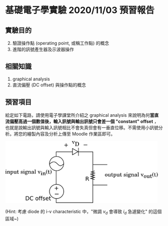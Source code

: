 # 基礎電子學實驗 2020/11/03  預習報告

## 實驗目的

2. 驗證操作點 (operating point, 或稱工作點) 的概念
2. 進階的訊號產生器及示波器操作

## 相關知識

1. graphical analysis
2. 直流偏壓 (DC offset) 與操作點的概念

## 預習項目

給定如下電路，請使用電子學課堂所介紹之 graphical analysis 來說明為何**當直流偏壓高過一個數值後，輸入訊號與輸出訊號只會差一個 "constant" offset** ，也就是說輸出訊號與輸入訊號相比不會失真但會有一垂直位移。不需使用小訊號分析。將您的繪製內容及分析上傳至 Moodle 作業區即可。

<img src="./fig1103-1.png" alt="fig1103-1" style="zoom:74%;" />



(Hint: 考慮 diode 的 i-v characteristic 中，"微調 $v_d$ 會導致 $i_d$ 急遽變化" 的這個區域~)